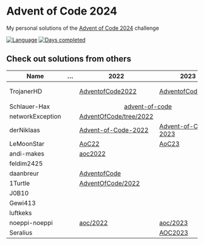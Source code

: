 # Advent of Code 2024

My personal solutions of the [Advent of Code 2024](https://adventofcode.com/2024) challenge

[![Language](https://img.shields.io/badge/Language-Rust-orange)](https://www.rust-lang.org/)
[![Days completed](https://img.shields.io/badge/Days%20completed-12-red)](https://github.com/TrojanerHD/AdventofCode2024)

## Check out solutions from others

<table>
  <thead>
    <tr>
      <th>Name</th>
      <th>…</th>
      <th>2022</th>
      <th>2023</th>
      <th>2024</th>
    </tr>
  </thead>
  <tbody>
    <tr>
      <td>TrojanerHD</td>
      <td></td>
      <td>️<a href="https://github.com/TrojanerHD/AdventofCode2022#check-out-solutions-from-others">AdventofCode2022</a></td>
      <td><a href="https://github.com/TrojanerHD/AdventofCode2023#check-out-solutions-from-others">AdventofCode2023</a></td>
      <td>➡️ <a href="https://github.com/TrojanerHD/AdventofCode2024">AdventofCode2024</a></td>
    </tr>
    <tr>
      <td>Schlauer-Hax</td>
      <td></td>
      <td colspan=2 align="center"><a href="https://github.com/Schlauer-Hax/advent-of-code">advent-of-code</a></td>
      <td></td>
    </tr>
    <tr>
      <td>networkException</td>
      <td></td>
      <td><a href="https://github.com/networkException/AdventOfCode/tree/2022">AdventOfCode/tree/2022</a></td>
      <td></td>
      <td></td>
    </tr>
    <tr>
      <td>derNiklaas</td>
      <td></td>
      <td><a href="https://github.com/derNiklaas/Advent-of-Code-2022">Advent-of-Code-2022</a></td>
      <td><a href="https://github.com/derNiklaas/Advent-of-Code-2023">Advent-of-Code-2023</a></td>
      <td><a href="https://github.com/derNiklaas/Advent-Of-Code-2024">Advent-Of-Code-2024</a></td>
    </tr>
    <tr>
      <td>LeMoonStar</td>
      <td></td>
      <td><a href="https://github.com/LeMoonStar/AoC22">AoC22</a></td>
      <td><a href="https://github.com/LeMoonStar/AoC23">AoC23</a></td>
      <td></td>
    </tr>
    <tr>
      <td>andi-makes</td>
      <td></td>
      <td><a href="https://git.schmarrn.dev/andi/aoc2022">aoc2022</a></td>
      <td></td>
      <td></td>
    </tr>
    <tr>
      <td>feldim2425</td>
      <td></td>
      <td></td>
      <td></td>
      <td></td>
    </tr>
    <tr>
      <td>daanbreur</td>
      <td></td>
      <td><a href="https://github.com/daanbreur/AdventofCode">AdventofCode</a></td>
      <td></td>
      <td></td>
    </tr>
    <tr>
      <td>1Turtle</td>
      <td></td>
      <td><a href="https://github.com/1Turtle/AdventOfCode/tree/main/2022">AdventOfCode/2022</a></td>
      <td></td>
      <td></td>
    </tr>
    <tr>
      <td>J0B10</td>
      <td></td>
      <td></td>
      <td></td>
      <td></td>
    </tr>
    <tr>
      <td>Gewi413</td>
      <td></td>
      <td></td>
      <td></td>
      <td></td>
    </tr>
    <tr>
      <td>luftkeks</td>
      <td></td>
      <td></td>
      <td></td>
      <td></td>
    </tr>
    <tr>
      <td>noeppi-noeppi</td>
      <td></td>
      <td><a href="https://github.com/noeppi-noeppi/aoc/tree/master/2022">aoc/2022</a></td>
      <td><a href="https://github.com/noeppi-noeppi/aoc/tree/master/2023">aoc/2023</a></td>
      <td></td>
    </tr>
    <tr>
      <td>Seralius</td>
      <td></td>
      <td></td>
      <td><a href="https://github.com/Seralius/AOC2023">AOC2023</a></td>
      <td></td>
    </tr>
  </tbody>
</table>
